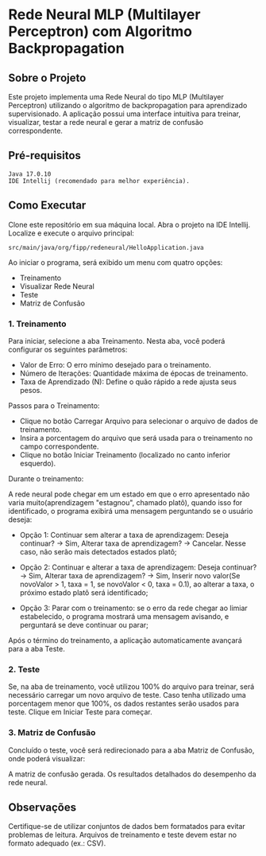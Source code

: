 # Rede Neural MLP (Multilayer Perceptron) com Algoritmo Backpropagation
## Sobre o Projeto
Este projeto implementa uma Rede Neural do tipo MLP (Multilayer Perceptron) utilizando o algoritmo de backpropagation para aprendizado supervisionado. A aplicação possui uma interface intuitiva para treinar, visualizar, testar a rede neural e gerar a matriz de confusão correspondente.

## Pré-requisitos
    Java 17.0.10
    IDE Intellij (recomendado para melhor experiência).
## Como Executar
Clone este repositório em sua máquina local.
Abra o projeto na IDE Intellij.
Localize e execute o arquivo principal:

    src/main/java/org/fipp/redeneural/HelloApplication.java

Ao iniciar o programa, será exibido um menu com quatro opções:

* Treinamento
* Visualizar Rede Neural
* Teste
* Matriz de Confusão

### 1. Treinamento
Para iniciar, selecione a aba Treinamento. Nesta aba, você poderá configurar os seguintes parâmetros:
* Valor de Erro: O erro mínimo desejado para o treinamento.
* Número de Iterações: Quantidade máxima de épocas de treinamento.
* Taxa de Aprendizado (N): Define o quão rápido a rede ajusta seus pesos.

Passos para o Treinamento:
* Clique no botão Carregar Arquivo para selecionar o arquivo de dados de treinamento.
* Insira a porcentagem do arquivo que será usada para o treinamento no campo correspondente.
* Clique no botão Iniciar Treinamento (localizado no canto inferior esquerdo).

Durante o treinamento:

A rede neural pode chegar em um estado em que o erro apresentado não varia muito(aprendizagem "estagnou", chamado platô), quando isso for identificado, o programa exibirá uma mensagem perguntando se o usuário deseja:
* Opção 1: Continuar sem alterar a taxa de aprendizagem: Deseja continuar? -> Sim, Alterar taxa de aprendizagem? -> Cancelar. Nesse caso, não serão mais detectados estados platô;

* Opção 2: Continuar e alterar a taxa de aprendizagem: Deseja continuar? -> Sim, Alterar taxa de aprendizagem? -> Sim, Inserir novo valor(Se novoValor > 1, taxa = 1, se novoValor < 0, taxa = 0.1), ao alterar a taxa, o próximo estado platô será identificado;

* Opção 3: Parar com o treinamento: se o erro da rede chegar ao limiar estabelecido, o programa mostrará uma mensagem avisando, e perguntará se deve continuar ou parar;

Após o término do treinamento, a aplicação automaticamente avançará para a aba Teste.

### 2. Teste
Se, na aba de treinamento, você utilizou 100% do arquivo para treinar, será necessário carregar um novo arquivo de teste.
Caso tenha utilizado uma porcentagem menor que 100%, os dados restantes serão usados para teste.
Clique em Iniciar Teste para começar.

### 3. Matriz de Confusão
Concluído o teste, você será redirecionado para a aba Matriz de Confusão, onde poderá visualizar:

A matriz de confusão gerada.
Os resultados detalhados do desempenho da rede neural.

## Observações
Certifique-se de utilizar conjuntos de dados bem formatados para evitar problemas de leitura.
Arquivos de treinamento e teste devem estar no formato adequado (ex.: CSV).
